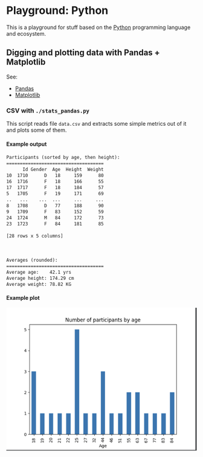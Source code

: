 # Playground: Python

This is a playground for stuff based on the
[Python](https://www.python.org) programming language and ecosystem.

## Digging and plotting data with Pandas + Matplotlib

See:

- [Pandas](https://pandas.pydata.org)
- [Matplotlib](https://matplotlib.org)

### CSV with `./stats_pandas.py`

This script reads file `data.csv` and extracts some
simple metrics out of it and plots some of them.

#### Example output

```shell
Participants (sorted by age, then height):
====================================
      Id Gender  Age  Height  Weight
10  1710      D   18     159      80
16  1716      F   18     166      55
17  1717      F   18     184      57
5   1705      F   19     171      69
..   ...    ...  ...     ...     ...
8   1708      D   77     188      90
9   1709      F   83     152      59
24  1724      M   84     172      73
23  1723      F   84     181      85

[28 rows x 5 columns]



Averages (rounded):
====================================
Average age:	42.1 yrs
Average height:	174.29 cm
Average weight:	78.82 KG
```

#### Example plot

![example plot of participant count by age](doc/stats_pandas_csv_plot_by_age.png)